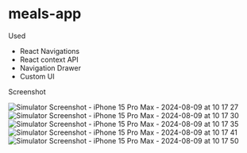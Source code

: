 # meals-app

Used 
- React Navigations
- React context API
- Navigation Drawer
- Custom UI 


Screenshot





![Simulator Screenshot - iPhone 15 Pro Max - 2024-08-09 at 10 17 27](https://github.com/user-attachments/assets/823fb73b-e429-4c37-a3a2-e8f48a9bf619)
![Simulator Screenshot - iPhone 15 Pro Max - 2024-08-09 at 10 17 30](https://github.com/user-attachments/assets/d6e2d1af-5957-41ed-8b62-6dddcf613b42)
![Simulator Screenshot - iPhone 15 Pro Max - 2024-08-09 at 10 17 35](https://github.com/user-attachments/assets/dc9e58c1-d060-423c-bd69-8cd68b9f2879)
![Simulator Screenshot - iPhone 15 Pro Max - 2024-08-09 at 10 17 41](https://github.com/user-attachments/assets/ffd79f9e-eeb2-49c9-a604-b4ae7299855d)
![Simulator Screenshot - iPhone 15 Pro Max - 2024-08-09 at 10 17 50](https://github.com/user-attachments/assets/5ed8e984-f235-48a1-91cc-afdc9959e2ce)
